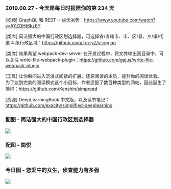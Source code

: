 ### 2019.08.27 - 今天是每日时报陪你的第 234 天

[视频] GraphQL 和 REST 一些优劣势：<https://www.youtube.com/watch?v=AYZOHt6kz6Y>

[类库] 简洁强大的中国行政区划选择器，可选择省/直辖市、市、区/县、乡/镇/街道 4 级行政区域：<https://github.com/TerryZ/v-region>

[类库] 如果希望 webpack-dev-server 在开发过程中，将文件输出到目录中，可以关注 write-file-webpack-plugin：<https://github.com/gajus/write-file-webpack-plugin>

[工具] 让你瞬间进入沉浸式阅读的扩展，还原阅读的本质，提升你的阅读体验。为了达到完美的阅读模式这个小目标，作者适配了数百种类型的网站，因此诞生了简悦：<https://github.com/Kenshin/simpread> 

[资源] DeepLearningBook 中文版，以及读书笔记：<https://github.com/exacity/simplified-deeplearning> 

### 配图 - 简洁强大的中国行政区划选择器
![](http://qn.40zhe.com/68747470733a2f2f74657272797a2e6769746875622e696f2f696d6167652f762d726567696f6e2f762d726567696f6e2d75692e706e67.png)

### 配图 - 简悦
![](https://camo.githubusercontent.com/67fba52bdedf85c207b4a8cc656a97e32914928e/687474703a2f2f73722e6b737269612e636e2f77656c636f6d652d726561646d652d312e706e67)

### 今日图 - 恋爱中的女生，侦查能力有多强
![](https://pic3.zhimg.com/50/v2-f94d088945e3a900512a557b2e4c7c89_hd.webp)
